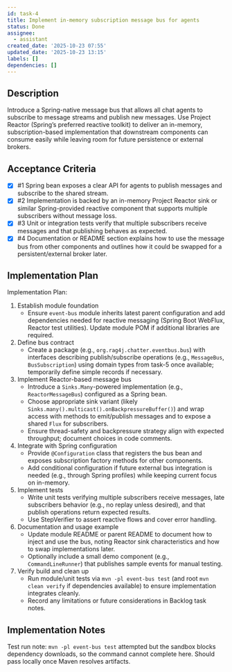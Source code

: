 ```yaml
---
id: task-4
title: Implement in-memory subscription message bus for agents
status: Done
assignee:
  - assistant
created_date: '2025-10-23 07:55'
updated_date: '2025-10-23 13:15'
labels: []
dependencies: []
---
```


## Description

<!-- SECTION:DESCRIPTION:BEGIN -->
Introduce a Spring-native message bus that allows all chat agents to subscribe to message streams and publish new messages. Use Project Reactor (Spring’s preferred reactive toolkit) to deliver an in-memory, subscription-based implementation that downstream components can consume easily while leaving room for future persistence or external brokers.
<!-- SECTION:DESCRIPTION:END -->

## Acceptance Criteria
<!-- AC:BEGIN -->
- [x] #1 Spring bean exposes a clear API for agents to publish messages and subscribe to the shared stream.
- [x] #2 Implementation is backed by an in-memory Project Reactor sink or similar Spring-provided reactive component that supports multiple subscribers without message loss.
- [x] #3 Unit or integration tests verify that multiple subscribers receive messages and that publishing behaves as expected.
- [x] #4 Documentation or README section explains how to use the message bus from other components and outlines how it could be swapped for a persistent/external broker later.
<!-- AC:END -->

## Implementation Plan

<!-- SECTION:PLAN:BEGIN -->
Implementation Plan:
1. Establish module foundation
   - Ensure `event-bus` module inherits latest parent configuration and add dependencies needed for reactive messaging (Spring Boot WebFlux, Reactor test utilities). Update module POM if additional libraries are required.
2. Define bus contract
   - Create a package (e.g., `org.rag4j.chatter.eventbus.bus`) with interfaces describing publish/subscribe operations (e.g., `MessageBus`, `BusSubscription`) using domain types from task-5 once available; temporarily define simple records if necessary.
3. Implement Reactor-based message bus
   - Introduce a `Sinks.Many`-powered implementation (e.g., `ReactorMessageBus`) configured as a Spring bean.
   - Choose appropriate sink variant (likely `Sinks.many().multicast().onBackpressureBuffer()`) and wrap access with methods to emit/publish messages and to expose a shared `Flux` for subscribers.
   - Ensure thread-safety and backpressure strategy align with expected throughput; document choices in code comments.
4. Integrate with Spring configuration
   - Provide `@Configuration` class that registers the bus bean and exposes subscription factory methods for other components.
   - Add conditional configuration if future external bus integration is needed (e.g., through Spring profiles) while keeping current focus on in-memory.
5. Implement tests
   - Write unit tests verifying multiple subscribers receive messages, late subscribers behavior (e.g., no replay unless desired), and that publish operations return expected results.
   - Use StepVerifier to assert reactive flows and cover error handling.
6. Documentation and usage example
   - Update module README or parent README to document how to inject and use the bus, noting Reactor sink characteristics and how to swap implementations later.
   - Optionally include a small demo component (e.g., `CommandLineRunner`) that publishes sample events for manual testing.
7. Verify build and clean up
   - Run module/unit tests via `mvn -pl event-bus test` (and root `mvn clean verify` if dependencies available) to ensure implementation integrates cleanly.
   - Record any limitations or future considerations in Backlog task notes.
<!-- SECTION:PLAN:END -->

## Implementation Notes

<!-- SECTION:NOTES:BEGIN -->
Test run note: `mvn -pl event-bus test` attempted but the sandbox blocks dependency downloads, so the command cannot complete here. Should pass locally once Maven resolves artifacts.
<!-- SECTION:NOTES:END -->

